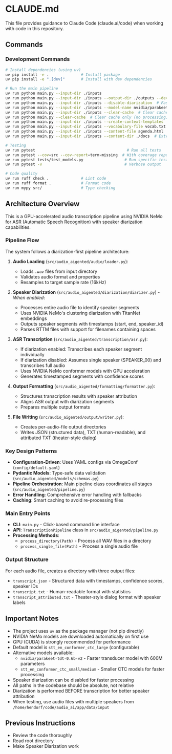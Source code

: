 # CLAUDE.md

This file provides guidance to Claude Code (claude.ai/code) when working with code in this repository.

## Commands

### Development Commands

```bash
# Install dependencies (using uv)
uv pip install -e .              # Install package
uv pip install -e ".[dev]"       # Install with dev dependencies

# Run the main pipeline
uv run python main.py --input-dir ./inputs
uv run python main.py --input-dir ./inputs --output-dir ./outputs --device cuda
uv run python main.py --input-dir ./inputs --disable-diarization  # Faster processing without speaker diarization
uv run python main.py --input-dir ./inputs --model-name nvidia/parakeet-tdt-0.6b-v2  # Use faster Parakeet model
uv run python main.py --input-dir ./inputs --clear-cache  # Clear cache before processing
uv run python main.py --clear-cache  # Clear cache only (no processing)
uv run python main.py --input-dir ./inputs --create-context-templates  # Create context files
uv run python main.py --input-dir ./inputs --vocabulary-file vocab.txt  # Use global vocabulary
uv run python main.py --input-dir ./inputs --content-file agenda.html  # Extract context from HTML
uv run python main.py --input-dir ./inputs --content-dir ./docs  # Extract from directory

# Testing
uv run pytest                                        # Run all tests
uv run pytest --cov=src --cov-report=term-missing  # With coverage report
uv run pytest tests/test_models.py                  # Run specific test file
uv run pytest -v                                    # Verbose output

# Code quality
uv run ruff check .              # Lint code
uv run ruff format .             # Format code
uv run mypy src/                 # Type checking
```

## Architecture Overview

This is a GPU-accelerated audio transcription pipeline using NVIDIA NeMo for ASR (Automatic Speech Recognition) with speaker diarization capabilities.

### Pipeline Flow

The system follows a diarization-first pipeline architecture:

1. **Audio Loading** (`src/audio_aigented/audio/loader.py`):
   - Loads `.wav` files from input directory
   - Validates audio format and properties
   - Resamples to target sample rate (16kHz)

2. **Speaker Diarization** (`src/audio_aigented/diarization/diarizer.py`) - *When enabled*:
   - Processes entire audio file to identify speaker segments
   - Uses NVIDIA NeMo's clustering diarization with TitanNet embeddings
   - Outputs speaker segments with timestamps (start, end, speaker_id)
   - Parses RTTM files with support for filenames containing spaces

3. **ASR Transcription** (`src/audio_aigented/transcription/asr.py`):
   - If diarization enabled: Transcribes each speaker segment individually
   - If diarization disabled: Assumes single speaker (SPEAKER_00) and transcribes full audio
   - Uses NVIDIA NeMo conformer models with GPU acceleration
   - Generates timestamped segments with confidence scores

4. **Output Formatting** (`src/audio_aigented/formatting/formatter.py`):
   - Structures transcription results with speaker attribution
   - Aligns ASR output with diarization segments
   - Prepares multiple output formats

5. **File Writing** (`src/audio_aigented/output/writer.py`):
   - Creates per-audio-file output directories
   - Writes JSON (structured data), TXT (human-readable), and attributed TXT (theater-style dialog)

### Key Design Patterns

- **Configuration-Driven**: Uses YAML configs via OmegaConf (`config/default.yaml`)
- **Pydantic Models**: Type-safe data validation (`src/audio_aigented/models/schemas.py`)
- **Pipeline Orchestration**: Main pipeline class coordinates all stages (`src/audio_aigented/pipeline.py`)
- **Error Handling**: Comprehensive error handling with fallbacks
- **Caching**: Smart caching to avoid re-processing files

### Main Entry Points

- **CLI**: `main.py` - Click-based command line interface
- **API**: `TranscriptionPipeline` class in `src/audio_aigented/pipeline.py`
- **Processing Methods**:
  - `process_directory(Path)` - Process all WAV files in a directory
  - `process_single_file(Path)` - Process a single audio file

### Output Structure

For each audio file, creates a directory with three output files:
- `transcript.json` - Structured data with timestamps, confidence scores, speaker IDs
- `transcript.txt` - Human-readable format with statistics
- `transcript_attributed.txt` - Theater-style dialog format with speaker labels

## Important Notes

- The project uses `uv` as the package manager (not pip directly)
- NVIDIA NeMo models are downloaded automatically on first use
- GPU (CUDA) is strongly recommended for performance
- Default model is `stt_en_conformer_ctc_large` (configurable)
- Alternative models available:
  - `nvidia/parakeet-tdt-0.6b-v2` - Faster transducer model with 600M parameters
  - `stt_en_conformer_ctc_small/medium` - Smaller CTC models for faster processing
- Speaker diarization can be disabled for faster processing
- All paths in the codebase should be absolute, not relative
- Diarization is performed BEFORE transcription for better speaker attribution
- When testing, use audio files with multiple speakers from `/home/hendorf/code/audio_ai/app/data/input`

## Previous Instructions

- Review the code thoroughly
- Read root directory
- Make Speaker Diarization work